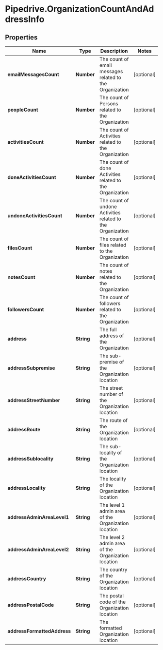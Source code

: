 # Pipedrive.OrganizationCountAndAddressInfo

## Properties

Name | Type | Description | Notes
------------ | ------------- | ------------- | -------------
**emailMessagesCount** | **Number** | The count of email messages related to the Organization | [optional] 
**peopleCount** | **Number** | The count of Persons related to the Organization | [optional] 
**activitiesCount** | **Number** | The count of Activities related to the Organization | [optional] 
**doneActivitiesCount** | **Number** | The count of done Activities related to the Organization | [optional] 
**undoneActivitiesCount** | **Number** | The count of undone Activities related to the Organization | [optional] 
**filesCount** | **Number** | The count of files related to the Organization | [optional] 
**notesCount** | **Number** | The count of notes related to the Organization | [optional] 
**followersCount** | **Number** | The count of followers related to the Organization | [optional] 
**address** | **String** | The full address of the Organization | [optional] 
**addressSubpremise** | **String** | The sub-premise of the Organization location | [optional] 
**addressStreetNumber** | **String** | The street number of the Organization location | [optional] 
**addressRoute** | **String** | The route of the Organization location | [optional] 
**addressSublocality** | **String** | The sub-locality of the Organization location | [optional] 
**addressLocality** | **String** | The locality of the Organization location | [optional] 
**addressAdminAreaLevel1** | **String** | The level 1 admin area of the Organization location | [optional] 
**addressAdminAreaLevel2** | **String** | The level 2 admin area of the Organization location | [optional] 
**addressCountry** | **String** | The country of the Organization location | [optional] 
**addressPostalCode** | **String** | The postal code of the Organization location | [optional] 
**addressFormattedAddress** | **String** | The formatted Organization location | [optional] 


